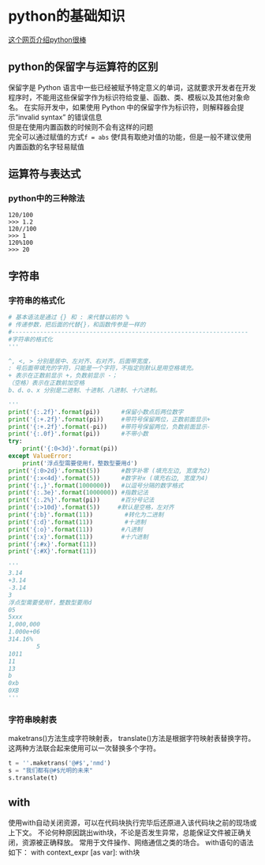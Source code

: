 # python的基础知识

[这个网页介绍python很棒](https://www.liaoxuefeng.com/wiki/1016959663602400)

## python的保留字与运算符的区别

保留字是 Python 语言中一些已经被赋予特定意义的单词，这就要求开发者在开发程序时，不能用这些保留字作为标识符给变量、函数、类、模板以及其他对象命名。
在实际开发中，如果使用 Python 中的保留字作为标识符，则解释器会提示“invalid syntax” 的错误信息  
但是在使用内置函数的时候则不会有这样的问题  
完全可以通过赋值的方式`f = abs` 使f具有取绝对值的功能，但是一般不建议使用内置函数的名字轻易赋值

## 运算符与表达式

### python中的三种除法

    120/100
    >>> 1.2
    120//100
    >>> 1
    120%100
    >>> 20

## 字符串

### 字符串的格式化

```python
# 基本语法是通过 {} 和 : 来代替以前的 %
# 传递参数，把后面的代替{}，和函数传参是一样的
#-------------------------------------------------------------------
#字符串的格式化
'''

^, <, > 分别是居中、左对齐、右对齐，后面带宽度，
: 号后面带填充的字符，只能是一个字符，不指定则默认是用空格填充。
+ 表示在正数前显示 +，负数前显示 -；
（空格）表示在正数前加空格
b、d、o、x 分别是二进制、十进制、八进制、十六进制。

'''
print('{:.2f}'.format(pi))      #保留小数点后两位数字
print('{:+.2f}'.format(pi))     #带符号保留两位，正数前面显示+
print('{:+.2f}'.format(-pi))    #带符号保留两位，负数前面显示-
print('{:.0f}'.format(pi))      #不带小数
try:
    print('{:0<3d}'.format(pi))
except ValueError:
    print('浮点型需要使用f，整数型要用d')
print('{:0>2d}'.format(5))      #数字补零 (填充左边, 宽度为2)
print('{:x<4d}'.format(5))      #数字补x (填充右边, 宽度为4)
print('{:,}'.format(1000000))   #以逗号分隔的数字格式
print('{:.3e}'.format(1000000)) #指数记法
print('{:.2%}'.format(pi))      #百分号记法
print('{:>10d}'.format(5))     #默认是空格，左对齐
print('{:b}'.format(11))         #转化为二进制
print('{:d}'.format(11))         #十进制
print('{:o}'.format(11))        #八进制
print('{:x}'.format(11))        #十六进制
print('{:#x}'.format(11))
print('{:#X}'.format(11))

'''
3.14
+3.14
-3.14
3
浮点型需要使用f，整数型要用d
05
5xxx
1,000,000
1.000e+06
314.16%
        5
1011
11
13
b
0xb
0XB
'''
```




### 字符串映射表
maketrans()方法生成字符映射表，
translate()方法是根据字符映射表替换字符。
这两种方法联合起来使用可以一次替换多个字符。
```python
t = ''.maketrans('@#$','nmd')
s = "我们都有@#$光明的未来"
s.translate(t)
```


## with

使用with自动关闭资源，可以在代码块执行完毕后还原进入该代码块之前的现场或上下文。 
不论何种原因跳出with块，不论是否发生异常，总能保证文件被正确关闭，资源被正确释放。 
常用于文件操作、网络通信之类的场合。 
with语句的语法如下： 
	with context_expr [as var]:
		with块 
